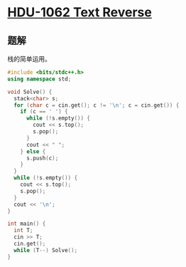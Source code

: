 # [HDU-1062 Text Reverse](https://vjudge.net/problem/HDU-1062/origin)

## 题解
栈的简单运用。

```cpp
#include <bits/stdc++.h>
using namespace std;

void Solve() {
  stack<char> s;
  for (char c = cin.get(); c != '\n'; c = cin.get()) {
    if (c == ' ') {
      while (!s.empty()) {
        cout << s.top();
        s.pop();
      }
      cout << " ";
    } else {
      s.push(c);
    }
  }
  while (!s.empty()) {
    cout << s.top();
    s.pop();
  }
  cout << '\n';
}

int main() {
  int T;
  cin >> T;
  cin.get();
  while (T--) Solve();
}
```
